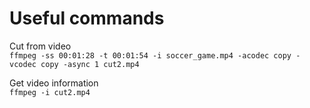 # Useful commands

Cut from video \
`ffmpeg -ss 00:01:28 -t 00:01:54 -i soccer_game.mp4 -acodec copy -vcodec copy -async 1 cut2.mp4`

Get video information \
`ffmpeg -i cut2.mp4`

